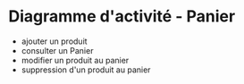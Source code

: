 # Diagramme d'activité - Panier

- ajouter un produit
- consulter un Panier
- modifier un produit au panier
- suppression d'un produit au panier

